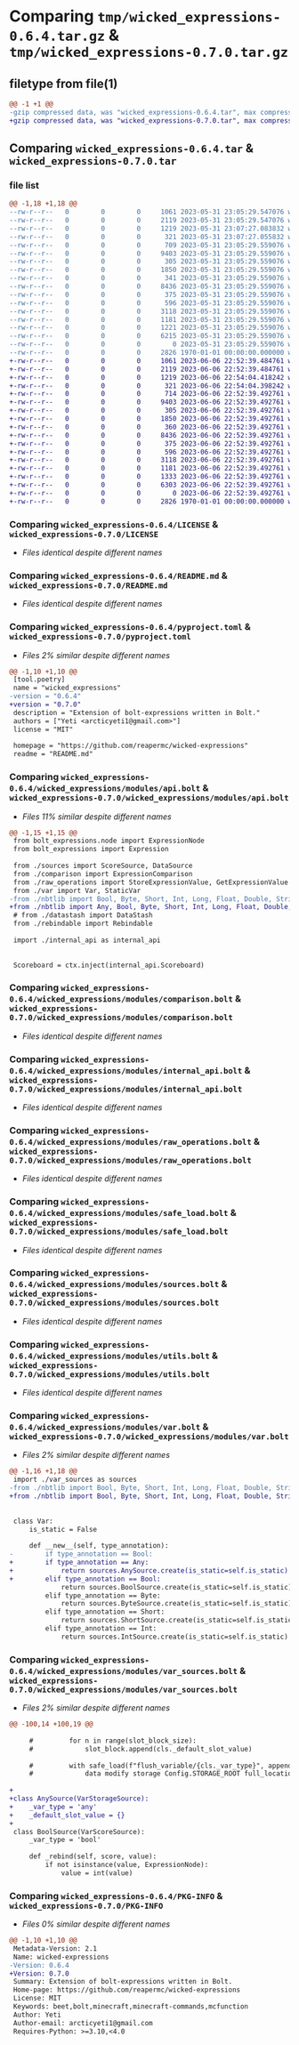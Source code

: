 # Comparing `tmp/wicked_expressions-0.6.4.tar.gz` & `tmp/wicked_expressions-0.7.0.tar.gz`

## filetype from file(1)

```diff
@@ -1 +1 @@
-gzip compressed data, was "wicked_expressions-0.6.4.tar", max compression
+gzip compressed data, was "wicked_expressions-0.7.0.tar", max compression
```

## Comparing `wicked_expressions-0.6.4.tar` & `wicked_expressions-0.7.0.tar`

### file list

```diff
@@ -1,18 +1,18 @@
--rw-r--r--   0        0        0     1061 2023-05-31 23:05:29.547076 wicked_expressions-0.6.4/LICENSE
--rw-r--r--   0        0        0     2119 2023-05-31 23:05:29.547076 wicked_expressions-0.6.4/README.md
--rw-r--r--   0        0        0     1219 2023-05-31 23:07:27.083832 wicked_expressions-0.6.4/pyproject.toml
--rw-r--r--   0        0        0      321 2023-05-31 23:07:27.055832 wicked_expressions-0.6.4/wicked_expressions/__init__.py
--rw-r--r--   0        0        0      709 2023-05-31 23:05:29.559076 wicked_expressions-0.6.4/wicked_expressions/modules/api.bolt
--rw-r--r--   0        0        0     9403 2023-05-31 23:05:29.559076 wicked_expressions-0.6.4/wicked_expressions/modules/comparison.bolt
--rw-r--r--   0        0        0      305 2023-05-31 23:05:29.559076 wicked_expressions-0.6.4/wicked_expressions/modules/config.bolt
--rw-r--r--   0        0        0     1850 2023-05-31 23:05:29.559076 wicked_expressions-0.6.4/wicked_expressions/modules/internal_api.bolt
--rw-r--r--   0        0        0      341 2023-05-31 23:05:29.559076 wicked_expressions-0.6.4/wicked_expressions/modules/nbtlib.bolt
--rw-r--r--   0        0        0     8436 2023-05-31 23:05:29.559076 wicked_expressions-0.6.4/wicked_expressions/modules/raw_operations.bolt
--rw-r--r--   0        0        0      375 2023-05-31 23:05:29.559076 wicked_expressions-0.6.4/wicked_expressions/modules/rebindable.bolt
--rw-r--r--   0        0        0      596 2023-05-31 23:05:29.559076 wicked_expressions-0.6.4/wicked_expressions/modules/safe_load.bolt
--rw-r--r--   0        0        0     3118 2023-05-31 23:05:29.559076 wicked_expressions-0.6.4/wicked_expressions/modules/sources.bolt
--rw-r--r--   0        0        0     1181 2023-05-31 23:05:29.559076 wicked_expressions-0.6.4/wicked_expressions/modules/utils.bolt
--rw-r--r--   0        0        0     1221 2023-05-31 23:05:29.559076 wicked_expressions-0.6.4/wicked_expressions/modules/var.bolt
--rw-r--r--   0        0        0     6215 2023-05-31 23:05:29.559076 wicked_expressions-0.6.4/wicked_expressions/modules/var_sources.bolt
--rw-r--r--   0        0        0        0 2023-05-31 23:05:29.559076 wicked_expressions-0.6.4/wicked_expressions/py.typed
--rw-r--r--   0        0        0     2826 1970-01-01 00:00:00.000000 wicked_expressions-0.6.4/PKG-INFO
+-rw-r--r--   0        0        0     1061 2023-06-06 22:52:39.484761 wicked_expressions-0.7.0/LICENSE
+-rw-r--r--   0        0        0     2119 2023-06-06 22:52:39.484761 wicked_expressions-0.7.0/README.md
+-rw-r--r--   0        0        0     1219 2023-06-06 22:54:04.418242 wicked_expressions-0.7.0/pyproject.toml
+-rw-r--r--   0        0        0      321 2023-06-06 22:54:04.398242 wicked_expressions-0.7.0/wicked_expressions/__init__.py
+-rw-r--r--   0        0        0      714 2023-06-06 22:52:39.492761 wicked_expressions-0.7.0/wicked_expressions/modules/api.bolt
+-rw-r--r--   0        0        0     9403 2023-06-06 22:52:39.492761 wicked_expressions-0.7.0/wicked_expressions/modules/comparison.bolt
+-rw-r--r--   0        0        0      305 2023-06-06 22:52:39.492761 wicked_expressions-0.7.0/wicked_expressions/modules/config.bolt
+-rw-r--r--   0        0        0     1850 2023-06-06 22:52:39.492761 wicked_expressions-0.7.0/wicked_expressions/modules/internal_api.bolt
+-rw-r--r--   0        0        0      360 2023-06-06 22:52:39.492761 wicked_expressions-0.7.0/wicked_expressions/modules/nbtlib.bolt
+-rw-r--r--   0        0        0     8436 2023-06-06 22:52:39.492761 wicked_expressions-0.7.0/wicked_expressions/modules/raw_operations.bolt
+-rw-r--r--   0        0        0      375 2023-06-06 22:52:39.492761 wicked_expressions-0.7.0/wicked_expressions/modules/rebindable.bolt
+-rw-r--r--   0        0        0      596 2023-06-06 22:52:39.492761 wicked_expressions-0.7.0/wicked_expressions/modules/safe_load.bolt
+-rw-r--r--   0        0        0     3118 2023-06-06 22:52:39.492761 wicked_expressions-0.7.0/wicked_expressions/modules/sources.bolt
+-rw-r--r--   0        0        0     1181 2023-06-06 22:52:39.492761 wicked_expressions-0.7.0/wicked_expressions/modules/utils.bolt
+-rw-r--r--   0        0        0     1333 2023-06-06 22:52:39.492761 wicked_expressions-0.7.0/wicked_expressions/modules/var.bolt
+-rw-r--r--   0        0        0     6303 2023-06-06 22:52:39.492761 wicked_expressions-0.7.0/wicked_expressions/modules/var_sources.bolt
+-rw-r--r--   0        0        0        0 2023-06-06 22:52:39.492761 wicked_expressions-0.7.0/wicked_expressions/py.typed
+-rw-r--r--   0        0        0     2826 1970-01-01 00:00:00.000000 wicked_expressions-0.7.0/PKG-INFO
```

### Comparing `wicked_expressions-0.6.4/LICENSE` & `wicked_expressions-0.7.0/LICENSE`

 * *Files identical despite different names*

### Comparing `wicked_expressions-0.6.4/README.md` & `wicked_expressions-0.7.0/README.md`

 * *Files identical despite different names*

### Comparing `wicked_expressions-0.6.4/pyproject.toml` & `wicked_expressions-0.7.0/pyproject.toml`

 * *Files 2% similar despite different names*

```diff
@@ -1,10 +1,10 @@
 [tool.poetry]
 name = "wicked_expressions"
-version = "0.6.4"
+version = "0.7.0"
 description = "Extension of bolt-expressions written in Bolt."
 authors = ["Yeti <arcticyeti1@gmail.com>"]
 license = "MIT"
 
 homepage = "https://github.com/reapermc/wicked-expressions"
 readme = "README.md"
```

### Comparing `wicked_expressions-0.6.4/wicked_expressions/modules/api.bolt` & `wicked_expressions-0.7.0/wicked_expressions/modules/api.bolt`

 * *Files 11% similar despite different names*

```diff
@@ -1,15 +1,15 @@
 from bolt_expressions.node import ExpressionNode
 from bolt_expressions import Expression
 
 from ./sources import ScoreSource, DataSource
 from ./comparison import ExpressionComparison
 from ./raw_operations import StoreExpressionValue, GetExpressionValue
 from ./var import Var, StaticVar
-from ./nbtlib import Bool, Byte, Short, Int, Long, Float, Double, String, List
+from ./nbtlib import Any, Bool, Byte, Short, Int, Long, Float, Double, String, List
 # from ./datastash import DataStash
 from ./rebindable import Rebindable
 
 import ./internal_api as internal_api
 
 
 Scoreboard = ctx.inject(internal_api.Scoreboard)
```

### Comparing `wicked_expressions-0.6.4/wicked_expressions/modules/comparison.bolt` & `wicked_expressions-0.7.0/wicked_expressions/modules/comparison.bolt`

 * *Files identical despite different names*

### Comparing `wicked_expressions-0.6.4/wicked_expressions/modules/internal_api.bolt` & `wicked_expressions-0.7.0/wicked_expressions/modules/internal_api.bolt`

 * *Files identical despite different names*

### Comparing `wicked_expressions-0.6.4/wicked_expressions/modules/raw_operations.bolt` & `wicked_expressions-0.7.0/wicked_expressions/modules/raw_operations.bolt`

 * *Files identical despite different names*

### Comparing `wicked_expressions-0.6.4/wicked_expressions/modules/safe_load.bolt` & `wicked_expressions-0.7.0/wicked_expressions/modules/safe_load.bolt`

 * *Files identical despite different names*

### Comparing `wicked_expressions-0.6.4/wicked_expressions/modules/sources.bolt` & `wicked_expressions-0.7.0/wicked_expressions/modules/sources.bolt`

 * *Files identical despite different names*

### Comparing `wicked_expressions-0.6.4/wicked_expressions/modules/utils.bolt` & `wicked_expressions-0.7.0/wicked_expressions/modules/utils.bolt`

 * *Files identical despite different names*

### Comparing `wicked_expressions-0.6.4/wicked_expressions/modules/var.bolt` & `wicked_expressions-0.7.0/wicked_expressions/modules/var.bolt`

 * *Files 2% similar despite different names*

```diff
@@ -1,16 +1,18 @@
 import ./var_sources as sources
-from ./nbtlib import Bool, Byte, Short, Int, Long, Float, Double, String, List
+from ./nbtlib import Bool, Byte, Short, Int, Long, Float, Double, String, List, Any
 
 
 class Var:
     is_static = False
 
     def __new__(self, type_annotation):
-        if type_annotation == Bool: 
+        if type_annotation == Any:
+            return sources.AnySource.create(is_static=self.is_static)
+        elif type_annotation == Bool: 
             return sources.BoolSource.create(is_static=self.is_static)
         elif type_annotation == Byte:
             return sources.ByteSource.create(is_static=self.is_static)
         elif type_annotation == Short:
             return sources.ShortSource.create(is_static=self.is_static)
         elif type_annotation == Int:
             return sources.IntSource.create(is_static=self.is_static)
```

### Comparing `wicked_expressions-0.6.4/wicked_expressions/modules/var_sources.bolt` & `wicked_expressions-0.7.0/wicked_expressions/modules/var_sources.bolt`

 * *Files 2% similar despite different names*

```diff
@@ -100,14 +100,19 @@
 
     #         for n in range(slot_block_size):
     #             slot_block.append(cls._default_slot_value)
 
     #         with safe_load(f"flush_variable/{cls._var_type}", append=True):
     #             data modify storage Config.STORAGE_ROOT full_location append value slot_block
 
+
+class AnySource(VarStorageSource):
+    _var_type = 'any'
+    _default_slot_value = {}
+
 class BoolSource(VarScoreSource):
     _var_type = 'bool'
 
     def _rebind(self, score, value):
         if not isinstance(value, ExpressionNode):
             value = int(value)
```

### Comparing `wicked_expressions-0.6.4/PKG-INFO` & `wicked_expressions-0.7.0/PKG-INFO`

 * *Files 0% similar despite different names*

```diff
@@ -1,10 +1,10 @@
 Metadata-Version: 2.1
 Name: wicked-expressions
-Version: 0.6.4
+Version: 0.7.0
 Summary: Extension of bolt-expressions written in Bolt.
 Home-page: https://github.com/reapermc/wicked-expressions
 License: MIT
 Keywords: beet,bolt,minecraft,minecraft-commands,mcfunction
 Author: Yeti
 Author-email: arcticyeti1@gmail.com
 Requires-Python: >=3.10,<4.0
```

